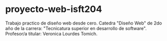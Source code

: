 # proyecto-web-isft204
Trabajo practico de diseño web desde cero. Catedra "Diseño Web" de 2do año de la carrera: "Tecnicatura superior en desarrollo de software". Profesor/a titular: Veronica Lourdes Tomich.
